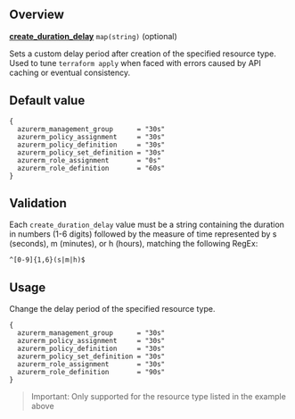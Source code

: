 ## Overview

[**create_duration_delay**](#overview) `map(string)` (optional)

Sets a custom delay period after creation of the specified resource type. Used to tune `terraform apply` when faced with errors caused by API caching or eventual consistency.

## Default value

```hcl
{
  azurerm_management_group      = "30s"
  azurerm_policy_assignment     = "30s"
  azurerm_policy_definition     = "30s"
  azurerm_policy_set_definition = "30s"
  azurerm_role_assignment       = "0s"
  azurerm_role_definition       = "60s"
}
```

## Validation

Each `create_duration_delay` value must be a string containing the duration in numbers (1-6 digits) followed by the measure of time represented by s (seconds), m (minutes), or h (hours), matching the following RegEx:

`^[0-9]{1,6}(s|m|h)$`

## Usage

Change the delay period of the specified resource type.

```hcl
{
  azurerm_management_group      = "30s"
  azurerm_policy_assignment     = "30s"
  azurerm_policy_definition     = "30s"
  azurerm_policy_set_definition = "30s"
  azurerm_role_assignment       = "30s"
  azurerm_role_definition       = "90s"
}
```

> Important: Only supported for the resource type listed in the example above

[//]: # "************************"
[//]: # "INSERT LINK LABELS BELOW"
[//]: # "************************"
[this_page]: # "Link for the current page."
